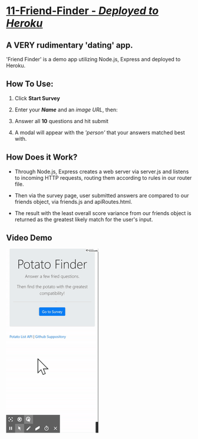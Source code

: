 # [11-Friend-Finder - *Deployed to Heroku*](https://potatofinder.herokuapp.com/)

## A VERY rudimentary 'dating' app.

'Friend Finder' is a demo app utilizing Node.js, Express and deployed to Heroku.

## How To Use:

1. Click **Start Survey**

2. Enter your ***Name*** and an *image URL*, then:

3. Answer all **10** questions and hit submit

4. A modal will appear with the *'person'* that your answers matched best with.

## How Does it Work?

- Through Node.js, Express creates a web server via server.js and listens to incoming HTTP requests, routing them according to rules in our router file.

- Then via the survey page, user submitted answers are compared to our friends object, via friends.js and apiRoutes.html.

- The result with the least overall score variance from our friends object is returned as the greatest likely match for the user's input.

## Video Demo

![How To Use GIF](https://github.com/CapraRoyale/11-Friend-Finder/blob/master/app/public/assets/vid/howToUse.gif)


